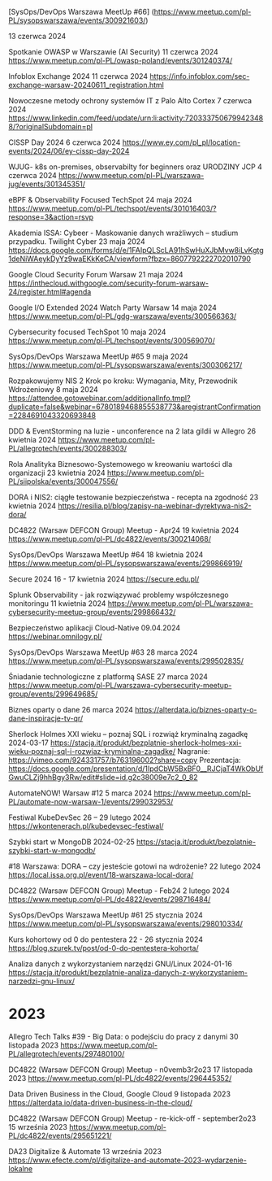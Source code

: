 




[SysOps/DevOps Warszawa MeetUp #66] (https://www.meetup.com/pl-PL/sysopswarszawa/events/300921603/)

13 czerwca 2024
<br>





Spotkanie OWASP w Warszawie (AI Security)
11 czerwca 2024
https://www.meetup.com/pl-PL/owasp-poland/events/301240374/




Infoblox Exchange 2024
11 czerwca 2024
https://info.infoblox.com/sec-exchange-warsaw-20240611_registration.html




Nowoczesne metody ochrony systemów IT z Palo Alto Cortex
7 czerwca 2024
https://www.linkedin.com/feed/update/urn:li:activity:7203337506799423488/?originalSubdomain=pl




CISSP Day 2024
6 czerwca 2024
https://www.ey.com/pl_pl/location-events/2024/06/ey-cissp-day-2024




WJUG- k8s on-premises, observabilty for beginners oraz URODZINY JCP
4 czerwca 2024
https://www.meetup.com/pl-PL/warszawa-jug/events/301345351/




eBPF & Observability Focused TechSpot
24 maja 2024
https://www.meetup.com/pl-PL/techspot/events/301016403/?response=3&action=rsvp



Akademia ISSA: Cybeer -  Maskowanie danych wrażliwych – studium przypadku. Twilight Cyber
23 maja 2024
https://docs.google.com/forms/d/e/1FAIpQLScLA91hSwHuXJbMvw8iLvKgtg1deNiWAeykDyYz9waEKkKeCA/viewform?fbzx=8607792222702010790



Google Cloud Security Forum Warsaw
21 maja 2024
https://inthecloud.withgoogle.com/security-forum-warsaw-24/register.html#agenda




Google I/O Extended 2024 Watch Party Warsaw
14 maja 2024
https://www.meetup.com/pl-PL/gdg-warszawa/events/300566363/




Cybersecurity focused TechSpot
10 maja 2024
https://www.meetup.com/pl-PL/techspot/events/300569070/




SysOps/DevOps Warszawa MeetUp #65
9 maja 2024
https://www.meetup.com/pl-PL/sysopswarszawa/events/300306217/




Rozpakowujemy NIS 2 Krok po kroku: Wymagania, Mity, Przewodnik Wdrożeniowy
8 maja 2024
https://attendee.gotowebinar.com/additionalInfo.tmpl?duplicate=false&webinar=6780189468855538773&aregistrantConfirmation=2284691043320693848




DDD & EventStorming na luzie - unconference na 2 lata gildii w Allegro
26 kwietnia 2024
https://www.meetup.com/pl-PL/allegrotech/events/300288303/




Rola Analityka Biznesowo-Systemowego w kreowaniu wartości dla organizacji
23 kwietnia 2024
https://www.meetup.com/pl-PL/siipolska/events/300047556/




DORA i NIS2: ciągłe testowanie bezpieczeństwa - recepta na zgodność
23 kwietnia 2024
https://resilia.pl/blog/zapisy-na-webinar-dyrektywa-nis2-dora/




DC4822 (Warsaw DEFCON Group) Meetup - Apr24
19 kwietnia 2024
https://www.meetup.com/pl-PL/dc4822/events/300214068/




SysOps/DevOps Warszawa MeetUp #64
18 kwietnia 2024
https://www.meetup.com/pl-PL/sysopswarszawa/events/299866919/




Secure 2024
16 - 17 kwietnia 2024
https://secure.edu.pl/




Splunk Observability - jak rozwiązywać problemy współczesnego monitoringu
11 kwietnia 2024
https://www.meetup.com/pl-PL/warszawa-cybersecurity-meetup-group/events/299866432/




Bezpieczeństwo aplikacji Cloud-Native
09.04.2024
https://webinar.omnilogy.pl/




SysOps/DevOps Warszawa MeetUp #63
28 marca 2024
https://www.meetup.com/pl-PL/sysopswarszawa/events/299502835/



Śniadanie technologiczne z platformą SASE 
27 marca 2024
https://www.meetup.com/pl-PL/warszawa-cybersecurity-meetup-group/events/299649685/



Biznes oparty o dane
26 marca 2024
https://alterdata.io/biznes-oparty-o-dane-inspiracje-tv-qr/



Sherlock Holmes XXI wieku – poznaj SQL i rozwiąż kryminalną zagadkę
2024-03-17 
https://stacja.it/produkt/bezplatnie-sherlock-holmes-xxi-wieku-poznaj-sql-i-rozwiaz-kryminalna-zagadke/
Nagranie: https://vimeo.com/924331757/b763196002?share=copy
Prezentacja: https://docs.google.com/presentation/d/1IpdCbW5BxBF0__RJCjaT4WkObUfGwuCLZj9hhBgy3Rw/edit#slide=id.g2c38009e7c2_0_82



AutomateNOW! Warsaw #12
5 marca 2024
https://www.meetup.com/pl-PL/automate-now-warsaw-1/events/299032953/



Festiwal KubeDevSec
26 – 29 lutego 2024
https://wkontenerach.pl/kubedevsec-festiwal/



Szybki start w MongoDB
2024-02-25 
https://stacja.it/produkt/bezplatnie-szybki-start-w-mongodb/



#18 Warszawa: DORA – czy jesteście gotowi na wdrożenie?
22 lutego 2024
https://local.issa.org.pl/event/18-warszawa-local-dora/



DC4822 (Warsaw DEFCON Group) Meetup - Feb24
2 lutego 2024
https://www.meetup.com/pl-PL/dc4822/events/298716484/



SysOps/DevOps Warszawa MeetUp #61
25 stycznia 2024
https://www.meetup.com/pl-PL/sysopswarszawa/events/298010334/



Kurs kohortowy od 0 do pentestera
22 - 26 stycznia 2024
https://blog.szurek.tv/post/od-0-do-pentestera-kohorta/



Analiza danych z wykorzystaniem narzędzi GNU/Linux
2024-01-16 
https://stacja.it/produkt/bezplatnie-analiza-danych-z-wykorzystaniem-narzedzi-gnu-linux/



# 2023


Allegro Tech Talks #39 - Big Data: o podejściu do pracy z danymi
30 listopada 2023
https://www.meetup.com/pl-PL/allegrotech/events/297480100/



DC4822 (Warsaw DEFCON Group) Meetup - n0vemb3r2o23
17 listopada 2023
https://www.meetup.com/pl-PL/dc4822/events/296445352/


Data Driven Business in the Cloud, Google Cloud
9 listopada 2023
https://alterdata.io/data-driven-business-in-the-cloud/



DC4822 (Warsaw DEFCON Group) Meetup - re-kick-off - september2o23
15 września 2023
https://www.meetup.com/pl-PL/dc4822/events/295651221/



DA23 Digitalize & Automate
13 września 2023
https://www.efecte.com/pl/digitalize-and-automate-2023-wydarzenie-lokalne
